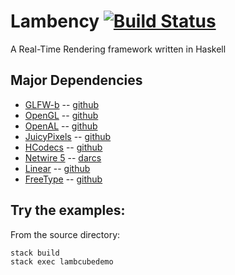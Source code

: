 Lambency [![Build Status](https://travis-ci.org/Mokosha/Lambency.svg?branch=master)](https://travis-ci.org/Mokosha/Lambency)
========

A Real-Time Rendering framework written in Haskell

Major Dependencies
--------

- [GLFW-b](http://hackage.haskell.org/package/GLFW-b) -- [github](https://github.com/bsl/GLFW-b)
- [OpenGL](http://hackage.haskell.org/package/OpenGL) -- [github](https://github.com/haskell-opengl/OpenGL)
- [OpenAL](http://hackage.haskell.org/package/OpenAL) -- [github](https://github.com/haskell-openal/OpenAL)
- [JuicyPixels](http://hackage.haskell.org/package/JuicyPixels) -- [github](https://github.com/Twinside/Juicy.Pixels)
- [HCodecs](http://hackage.haskell.org/package/HCodecs) -- [github](https://github.com/giorgidze/HCodecs)
- [Netwire 5](http://hackage.haskell.org/package/netwire) -- [darcs](http://hub.darcs.net/ertes/netwire)
- [Linear](http://hackage.haskell.org/package/linear) -- [github](https://github.com/ekmett/linear)
- [FreeType](https://hackage.haskell.org/package/freetype2) -- [github](https://github.com/dagit/freetype2)

Try the examples:
--------

From the source directory:

    stack build
    stack exec lambcubedemo
